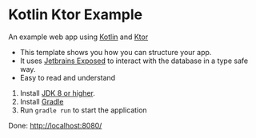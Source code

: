 Kotlin Ktor Example 
==================

An example web app using [Kotlin](https://kotlinlang.org/) and [Ktor](https://ktor.io/)
  

* This template shows you how you can structure your app.
* It uses [Jetbrains Exposed](https://github.com/JetBrains/Exposed) to interact with the database in a type safe way.
* Easy to read and understand

1. Install [JDK 8 or higher](https://openjdk.java.net/install/).
2. Install [Gradle](https://gradle.org/install/)
3. Run `gradle run` to start the application

Done: [http://localhost:8080/](http://localhost:8080/)
